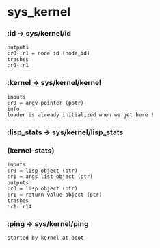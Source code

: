 # sys_kernel

### :id -> sys/kernel/id

```code
outputs
:r0-:r1 = node id (node_id)
trashes
:r0-:r1
```

### :kernel -> sys/kernel/kernel

```code
inputs
:r0 = argv pointer (pptr)
info
loader is already initialized when we get here !
```

### :lisp_stats -> sys/kernel/lisp_stats

### (kernel-stats)

```code
inputs
:r0 = lisp object (ptr)
:r1 = args list object (ptr)
outputs
:r0 = lisp object (ptr)
:r1 = return value object (ptr)
trashes
:r1-:r14
```

### :ping -> sys/kernel/ping

```code
started by kernel at boot
```


